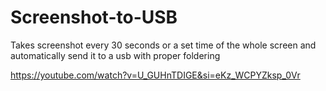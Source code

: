 # Screenshot-to-USB
Takes screenshot every 30 seconds or a set time of the whole screen and automatically send it to a usb with proper foldering

https://youtube.com/watch?v=U_GUHnTDIGE&si=eKz_WCPYZksp_0Vr
